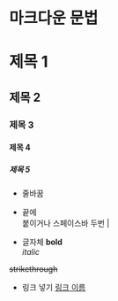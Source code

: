 # 마크다운 문법

# 제목 1
## 제목 2
### 제목 3
#### 제목 4
##### 제목 5

* 줄바꿈
* 끝에 <br> 붙이거나 스페이스바 두번 |

* 글자체
**bold**<br>
_italic_

~~strikethrough~~

* 링크 넣기
[링크 이름](www.naver.com)
